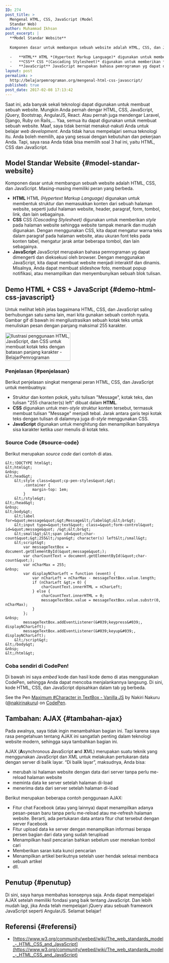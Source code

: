 ```yaml
---
ID: 274
post_title: >
  Mengenal HTML, CSS, JavaScript (Model
  Standar Web)
author: Muhammad Ikhsan
post_excerpt: |
  **Model Standar Website**
  
  Komponen dasar untuk membangun sebuah website adalah HTML, CSS, dan JavaScript. Masing-masing memiliki peran yang berbeda.
  
  -   **HTML** HTML *(Hypertext Markup Language)* digunakan untuk membentuk struktur dan memasukkan konten dari sebuah halaman website, seperti judul halaman website, header, paragraf, form, tombol, link, dan lain sebagainya.
  -   **CSS** CSS *(Cascading Stylesheet)* digunakan untuk memberikan *style* pada halaman website sehingga website tampak menarik dan mudah digunakan. Dengan menggunakan CSS, kita dapat mengatur warna teks dalam paragraf pada halaman website, atau ukuran font teks pada konten tabel, mengatur jarak antar beberapa tombol, dan lain sebagainya.
  -   **JavaScript** JavaScript merupakan bahasa pemrograman yg dapat dimengerti dan dieksekusi oleh browser. Dengan menggunakan JavaScript, kita dapat membuat website menjadi interaktif dan dinamis. Misalnya, Anda dapat membuat slideshow foto, membuat popup notifikasi, atau menampilkan dan menyembunyikan sebuah blok tulisan.
layout: post
permalink: >
  http://belajarpemrograman.org/mengenal-html-css-javascript/
published: true
post_date: 2017-02-08 17:13:42
---
```

Saat ini, ada banyak sekali teknologi dapat digunakan untuk membuat sebuah website. Mungkin Anda pernah dengar HTML, CSS, JavaScript, jQuery, Bootstrap, AngularJS, React. Atau pernah juga mendengar Laravel, Django, Ruby on Rails,… Yaa, semua itu dapat digunakan untuk membuat sebuah website. Maaf, saya tidak berniat menakut-nakuti Anda untuk belajar *web development*. Anda tidak harus mempelajari semua teknologi itu. Anda boleh memilih, apa yang sesuai dengan kebutuhan dan pekerjaan Anda. Tapi, saya rasa Anda tidak bisa memilih soal 3 hal ini, yaitu HTML, CSS dan JavaScript.

Model Standar Website {#model-standar-website}
---------------------

Komponen dasar untuk membangun sebuah website adalah HTML, CSS, dan JavaScript. Masing-masing memiliki peran yang berbeda.

-   **HTML** HTML *(Hypertext Markup Language)* digunakan untuk membentuk struktur dan memasukkan konten dari sebuah halaman website, seperti judul halaman website, header, paragraf, form, tombol, link, dan lain sebagainya.
-   **CSS** CSS *(Cascading Stylesheet)* digunakan untuk memberikan *style* pada halaman website sehingga website tampak menarik dan mudah digunakan. Dengan menggunakan CSS, kita dapat mengatur warna teks dalam paragraf pada halaman website, atau ukuran font teks pada konten tabel, mengatur jarak antar beberapa tombol, dan lain sebagainya.
-   **JavaScript** JavaScript merupakan bahasa pemrograman yg dapat dimengerti dan dieksekusi oleh browser. Dengan menggunakan JavaScript, kita dapat membuat website menjadi interaktif dan dinamis. Misalnya, Anda dapat membuat slideshow foto, membuat popup notifikasi, atau menampilkan dan menyembunyikan sebuah blok tulisan.

Demo HTML + CSS + JavaScript {#demo-html-css-javascript}
----------------------------

Untuk melihat lebih jelas bagaimana HTML, CSS, dan JavaScript saling berhubungan satu sama lain, mari kita gunakan sebuah contoh nyata. Gambar gif di bawah ini mengilustrasikan sebuah kotak teks untuk menuliskan pesan dengan panjang maksimal 255 karakter.

<img class="aligncenter size-full wp-image-537" src="http://belajarpemrograman.org/wp-content/uploads/2017/02/demo-maksimal-jumlah-karakter-belajar-pemrograman-web.gif" alt="Ilustrasi penggunaan HTML, JavaScript, dan CSS untuk membuat kotak teks dengan batasan panjang karakter - BelajarPemrograman" width="207" height="89" />

### Penjelasan {#penjelasan}

Berikut penjelasan singkat mengenai peran HTML, CSS, dan JavaScript untuk membuatnya:

-   Struktur dan konten pokok, yaitu tulisan "Message", kotak teks, dan tulisan "255 character(s) left" dibuat dalam **HTML**.
-   **CSS** digunakan untuk men-*style* struktur konten tersebut, termasuk membuat tulisan "Message" menjadi tebal. Jarak antara garis tepi kotak teks dengan tulisan di dalamnya juga di-*style* menggunakan CSS.
-   **JavaScript** digunakan untuk menghitung dan menampilkan banyaknya sisa karakter ketika *user* menulis di kotak teks.

### Source Code {#source-code}

Berikut merupakan *source code* dari contoh di atas.

~~~~~~~~~~~~~~~~~~~~~~~~~~~~~~~~~~~~~~~~~~~~~~~~~~~~~~~~~~~~~~~~~~~~~~~~~~ {.language-markup .line-numbers}
&lt;!DOCTYPE html&gt;
&lt;html&gt;
&nbsp;
&lt;head&gt;
    &lt;style class=&quot;cp-pen-styles&quot;&gt;
        .container {
            margin-top: 1em;
        }
    &lt;/style&gt;
&lt;/head&gt;
&nbsp;
&lt;body&gt;
    &lt;label for=&quot;message&quot;&gt;Message&lt;/label&gt;&lt;br&gt;
    &lt;input type=&quot;text&quot; class=&quot;form-control&quot; id=&quot;message&quot; /&gt;&lt;br&gt;
    &lt;small&gt;&lt;span id=&quot;char-count&quot;&gt;255&lt;/span&gt; character(s) left&lt;/small&gt;
    &lt;script&gt;
        var messageTextBox = document.getElementById(&quot;message&quot;);
        var charCountText = document.getElementById(&quot;char-count&quot;);
        var nCharMax = 255;
&nbsp;
        var displayNCharLeft = function (event) {
            var nCharLeft = nCharMax - messageTextBox.value.length;
            if (nCharLeft &gt;= 0) {
                charCountText.innerHTML = nCharLeft;
            } else {
                charCountText.innerHTML = 0;
                messageTextBox.value = messageTextBox.value.substr(0, nCharMax);
            }
        };
&nbsp;
        messageTextBox.addEventListener(&#039;keypress&#039;, displayNCharLeft);
        messageTextBox.addEventListener(&#039;keyup&#039;, displayNCharLeft);
    &lt;/script&gt;
&lt;/body&gt;
&nbsp;
&lt;/html&gt;
~~~~~~~~~~~~~~~~~~~~~~~~~~~~~~~~~~~~~~~~~~~~~~~~~~~~~~~~~~~~~~~~~~~~~~~~~~

### Coba sendiri di CodePen!

Di bawah ini saya *embed* kode dan hasil kode demo di atas menggunakan CodePen, sehingga Anda dapat mencoba menjalankannya langsung. Di sini, kode HTML, CSS, dan JavaScript dipisahkan dalam tab yg berbeda.

<p class="codepen" data-height="265" data-theme-id="0" data-slug-hash="qXGWEZ" data-default-tab="html,result" data-user="nakirinakuru" data-embed-version="2" data-pen-title="Maximum #Character in TextBox - Vanilla JS">See the Pen <a href="https://codepen.io/nakirinakuru/pen/qXGWEZ/">Maximum #Character in TextBox - Vanilla JS</a> by Nakiri Nakuru (<a href="https://codepen.io/nakirinakuru">@nakirinakuru</a>) on <a href="https://codepen.io">CodePen</a>.</p>
<script async src="https://production-assets.codepen.io/assets/embed/ei.js"></script>

Tambahan: AJAX {#tambahan-ajax}
--------------

Pada awalnya, saya tidak ingin menambahkan bagian ini. Tapi karena saya rasa pengetahuan tentang AJAX ini sangatlah penting dalam teknologi website modern, sehingga saya tambahkan bagian ini.

AJAX (**A**synchronous **J**avaScript **a**nd **X**ML) merupakan suatu teknik yang menggunakan JavaScript dan XML untuk melakukan pertukaran data dengan server di balik layar. “Di balik layar”, maksudnya, Anda bisa:

-   merubah isi halaman website dengan data dari server tanpa perlu me-reload halaman website
-   meminta data ke server setelah halaman di-load
-   menerima data dari server setelah halaman di-load

Berikut merupakan beberapa contoh penggunaan AJAX:

-   Fitur chat Facebook (atau yang lainnya) dapat menampilkan adanya pesan-pesan baru tanpa perlu me-reload atau me-refresh halaman website. Berarti, ada pertukaran data antara fitur chat tersebut dengan server Facebook
-   Fitur upload data ke server dengan menampilkan informasi berapa persen bagian dari data yang sudah terupload
-   Menampilkan hasil pencarian bahkan sebelum user menekan tombol cari
-   Memberikan saran kata kunci pencarian
-   Menampilkan artikel berikutnya setelah user hendak selesai membaca sebuah artikel
-   dll.

Penutup {#penutup}
-------

Di sini, saya hanya membahas konsepnya saja. Anda dapat mempelajari AJAX setelah memiliki fondasi yang baik tentang JavaScript. Dan lebih mudah lagi, jika Anda telah mempelajari jQuery atau sebuah framework JavaScript seperti AngularJS. Selamat belajar!

## Referensi {#referensi}

-   [https://www.w3.org/community/webed/wiki/The_web_standards_model_-_HTML_CSS_and_JavaScript](https://www.w3.org/community/webed/wiki/The_web_standards_model_-_HTML_CSS_and_JavaScript)